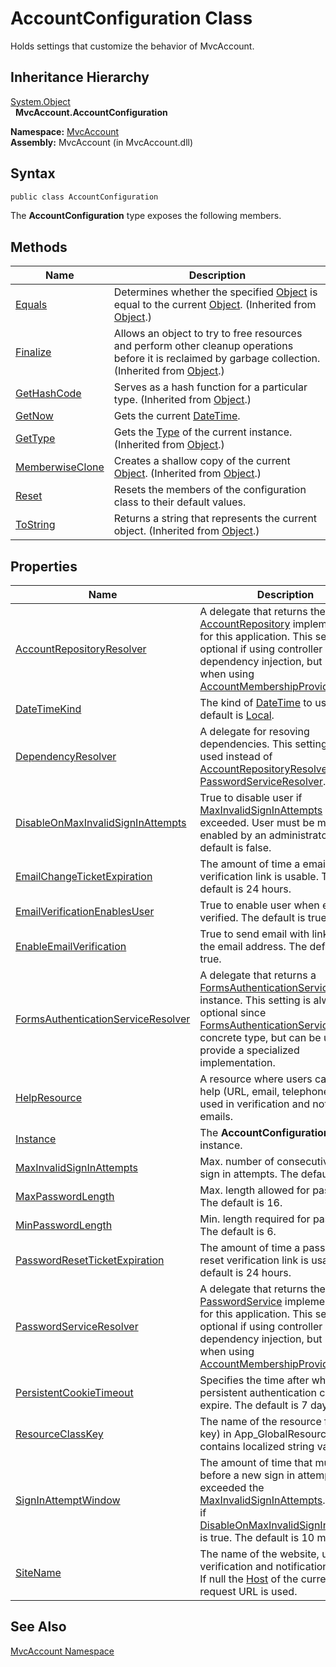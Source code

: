 AccountConfiguration Class
==========================
Holds settings that customize the behavior of MvcAccount.


Inheritance Hierarchy
---------------------
[System.Object][1]  
  **MvcAccount.AccountConfiguration**  

**Namespace:** [MvcAccount][2]  
**Assembly:** MvcAccount (in MvcAccount.dll)

Syntax
------

```csharp
public class AccountConfiguration
```

The **AccountConfiguration** type exposes the following members.


Methods
-------

Name                  | Description                                                                                                                                                
--------------------- | ---------------------------------------------------------------------------------------------------------------------------------------------------------- 
[Equals][3]           | Determines whether the specified [Object][1] is equal to the current [Object][1]. (Inherited from [Object][1].)                                            
[Finalize][4]         | Allows an object to try to free resources and perform other cleanup operations before it is reclaimed by garbage collection. (Inherited from [Object][1].) 
[GetHashCode][5]      | Serves as a hash function for a particular type. (Inherited from [Object][1].)                                                                             
[GetNow][6]           | Gets the current [DateTime][7].                                                                                                                            
[GetType][8]          | Gets the [Type][9] of the current instance. (Inherited from [Object][1].)                                                                                  
[MemberwiseClone][10] | Creates a shallow copy of the current [Object][1]. (Inherited from [Object][1].)                                                                           
[Reset][11]           | Resets the members of the configuration class to their default values.                                                                                     
[ToString][12]        | Returns a string that represents the current object. (Inherited from [Object][1].)                                                                         


Properties
----------

Name                                     | Description                                                                                                                                                                                                              
---------------------------------------- | ------------------------------------------------------------------------------------------------------------------------------------------------------------------------------------------------------------------------ 
[AccountRepositoryResolver][13]          | A delegate that returns the [AccountRepository][14] implementation for this application. This setting is optional if using controller dependency injection, but required when using [AccountMembershipProvider][15].     
[DateTimeKind][16]                       | The kind of [DateTime][7] to use. The default is [Local][17].                                                                                                                                                            
[DependencyResolver][18]                 | A delegate for resoving dependencies. This setting can be used instead of [AccountRepositoryResolver][13] and [PasswordServiceResolver][19].                                                                             
[DisableOnMaxInvalidSignInAttempts][20]  | True to disable user if [MaxInvalidSignInAttempts][21] is exceeded. User must be manually enabled by an administrator. The default is false.                                                                             
[EmailChangeTicketExpiration][22]        | The amount of time a email change verification link is usable. The default is 24 hours.                                                                                                                                  
[EmailVerificationEnablesUser][23]       | True to enable user when email is verified. The default is true.                                                                                                                                                         
[EnableEmailVerification][24]            | True to send email with link to verify the email address. The default is true.                                                                                                                                           
[FormsAuthenticationServiceResolver][25] | A delegate that returns a [FormsAuthenticationService][26] instance. This setting is always optional since [FormsAuthenticationService][26] is a concrete type, but can be used to provide a specialized implementation. 
[HelpResource][27]                       | A resource where users can ask for help (URL, email, telephone, etc.), used in verification and notification emails.                                                                                                     
[Instance][28]                           | The **AccountConfiguration** instance.                                                                                                                                                                                   
[MaxInvalidSignInAttempts][21]           | Max. number of consecutive invalid sign in attempts. The default is 5.                                                                                                                                                   
[MaxPasswordLength][29]                  | Max. length allowed for passwords. The default is 16.                                                                                                                                                                    
[MinPasswordLength][30]                  | Min. length required for passwords. The default is 6.                                                                                                                                                                    
[PasswordResetTicketExpiration][31]      | The amount of time a password reset verification link is usable. The default is 24 hours.                                                                                                                                
[PasswordServiceResolver][19]            | A delegate that returns the [PasswordService][32] implementation for this application. This setting is optional if using controller dependency injection, but required when using [AccountMembershipProvider][15].       
[PersistentCookieTimeout][33]            | Specifies the time after which persistent authentication cookies expire. The default is 7 days.                                                                                                                          
[ResourceClassKey][34]                   | The name of the resource file (class key) in App_GlobalResources that contains localized string values.                                                                                                                  
[SignInAttemptWindow][35]                | The amount of time that must pass before a new sign in attempt, if user exceeded the [MaxInvalidSignInAttempts][21]. Not used if [DisableOnMaxInvalidSignInAttempts][20] is true. The default is 10 minutes.             
[SiteName][36]                           | The name of the website, used in verification and notification emails. If null the [Host][37] of the current HTTP request URL is used.                                                                                   


See Also
--------
[MvcAccount Namespace][2]  

[1]: http://msdn2.microsoft.com/en-us/library/e5kfa45b
[2]: ../README.md
[3]: http://msdn2.microsoft.com/en-us/library/bsc2ak47
[4]: http://msdn2.microsoft.com/en-us/library/4k87zsw7
[5]: http://msdn2.microsoft.com/en-us/library/zdee4b3y
[6]: GetNow.md
[7]: http://msdn2.microsoft.com/en-us/library/03ybds8y
[8]: http://msdn2.microsoft.com/en-us/library/dfwy45w9
[9]: http://msdn2.microsoft.com/en-us/library/42892f65
[10]: http://msdn2.microsoft.com/en-us/library/57ctke0a
[11]: Reset.md
[12]: http://msdn2.microsoft.com/en-us/library/7bxwbwt2
[13]: AccountRepositoryResolver.md
[14]: ../AccountRepository/README.md
[15]: ../AccountMembershipProvider/README.md
[16]: DateTimeKind.md
[17]: http://msdn2.microsoft.com/en-us/library/shx7s921
[18]: DependencyResolver.md
[19]: PasswordServiceResolver.md
[20]: DisableOnMaxInvalidSignInAttempts.md
[21]: MaxInvalidSignInAttempts.md
[22]: EmailChangeTicketExpiration.md
[23]: EmailVerificationEnablesUser.md
[24]: EnableEmailVerification.md
[25]: FormsAuthenticationServiceResolver.md
[26]: ../FormsAuthenticationService/README.md
[27]: HelpResource.md
[28]: Instance.md
[29]: MaxPasswordLength.md
[30]: MinPasswordLength.md
[31]: PasswordResetTicketExpiration.md
[32]: ../PasswordService/README.md
[33]: PersistentCookieTimeout.md
[34]: ResourceClassKey.md
[35]: SignInAttemptWindow.md
[36]: SiteName.md
[37]: http://msdn2.microsoft.com/en-us/library/kx8cbz3x